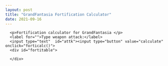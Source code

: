 ```yaml
---
layout: post
title: "GrandFantasia Fortification Calculator"
date: 2021-09-16
---
```


<html lang="en">
  <style>
    table, th, TD,TR {
      border: 1px solid black;
    }
    </style>
<head>

      <p>Fortification calculator for GrandFantasia </p>
      <label for="">Type weapon attack:</label>
      <input type="text"  id="attk"><input type="button" value="calculate" onclick="forticalc()">
      <div id="fortitable">

      </div>


<script>
  function forticalc(){
    var attk=parseInt(document.getElementById('attk').value)
    if(typeof attk =='number')
    {
      let rates=[3,6,9,12,15,18,21,24,27,31,35,39,45,51,61,67,73,83,88,98];
       var fortitime=1
      var table =document.createElement("table")
      res=document.getElementById('fortitable')
	  res.innerHTML=""
      res.appendChild(table)
       for(x=0;x<rates.length;x++)
      {
        
        var TR=document.createElement("TR")
        TD1=document.createElement('TD')
        fortnbr1=document.createTextNode('+ '+fortitime.toString()+'= ')
        TR.appendChild(TD1.appendChild(fortnbr1))
        fortnbr2=document.createTextNode((rates[x]*0.01)*attk)
        TD2=document.createElement('TD')
        TR.appendChild(TD2.appendChild(fortnbr2))
        table.appendChild(TR)
        fortitime++
      }

    }

  }
</script>

